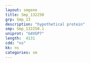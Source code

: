 ```yaml
---
layout: smgene
title: Smp_132250
grp: Smp_13
description: "hypothetical protein"
smp: Smp_132250.1
uniprot: "G4VGP7"
length:  4131
cdd: "ns"
kk: ns
categories: sm
---
```

